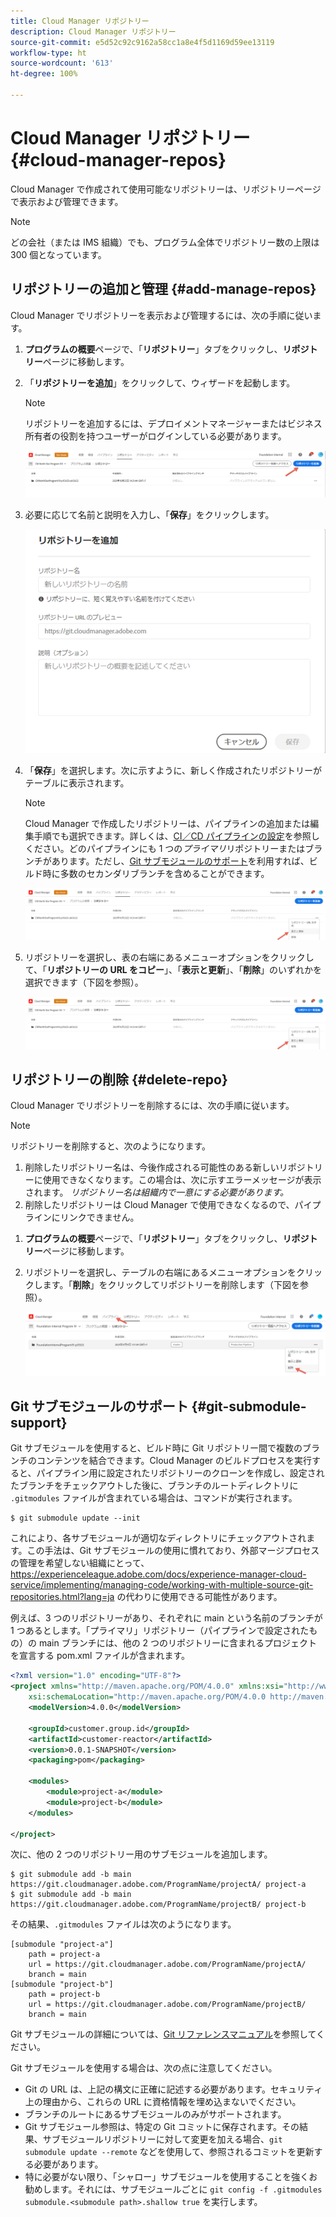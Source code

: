 ```yaml
---
title: Cloud Manager リポジトリー
description: Cloud Manager リポジトリー
source-git-commit: e5d52c92c9162a58cc1a8e4f5d1169d59ee13119
workflow-type: ht
source-wordcount: '613'
ht-degree: 100%

---
```


# Cloud Manager リポジトリー {#cloud-manager-repos}

Cloud Manager で作成されて使用可能なリポジトリーは、リポジトリーページで表示および管理できます。

>[!NOTE]
>どの会社（または IMS 組織）でも、プログラム全体でリポジトリー数の上限は 300 個となっています。

## リポジトリーの追加と管理 {#add-manage-repos}

Cloud Manager でリポジトリーを表示および管理するには、次の手順に従います。

1. **プログラムの概要**&#x200B;ページで、「**リポジトリー**」タブをクリックし、**リポジトリー**&#x200B;ページに移動します。

1. 「**リポジトリーを追加**」をクリックして、ウィザードを起動します。

   >[!NOTE]
   >リポジトリーを追加するには、デプロイメントマネージャーまたはビジネス所有者の役割を持つユーザーがログインしている必要があります。

   ![](/help/implementing/cloud-manager/assets/repos/create-repo2.png)

1. 必要に応じて名前と説明を入力し、「**保存**」をクリックします。

   ![](/help/implementing/cloud-manager/assets/repos/repo-1.png)

1. 「**保存**」を選択します。次に示すように、新しく作成されたリポジトリーがテーブルに表示されます。

   >[!NOTE]
   >Cloud Manager で作成したリポジトリーは、パイプラインの追加または編集手順でも選択できます。詳しくは、[CI／CD パイプラインの設定](https://experienceleague.adobe.com/docs/experience-manager-cloud-service/implementing/using-cloud-manager/configure-pipeline.html?lang=ja)を参照しください。どのパイプラインにも 1 つの&#x200B;*プライマリ*&#x200B;リポジトリーまたはブランチがあります。ただし、[Git サブモジュールのサポート](#git-submodule-support)を利用すれば、ビルド時に多数のセカンダリブランチを含めることができます。

   ![](/help/implementing/cloud-manager/assets/repos/create-repo3.png)

1. リポジトリーを選択し、表の右端にあるメニューオプションをクリックして、「**リポジトリーの URL をコピー**」、「**表示と更新**」、「**削除**」のいずれかを選択できます（下図を参照）。

   ![](/help/implementing/cloud-manager/assets/repos/create-repo3.png)

## リポジトリーの削除 {#delete-repo}

Cloud Manager でリポジトリーを削除するには、次の手順に従います。
>[!NOTE]
>リポジトリーを削除すると、次のようになります。
>1. 削除したリポジトリー名は、今後作成される可能性のある新しいリポジトリーに使用できなくなります。この場合は、次に示すエラーメッセージが表示されます。
>*リポジトリー名は組織内で一意にする必要があります。*
>1. 削除したリポジトリーは Cloud Manager で使用できなくなるので、パイプラインにリンクできません。


1. **プログラムの概要**&#x200B;ページで、「**リポジトリー**」タブをクリックし、**リポジトリー**&#x200B;ページに移動します。

1. リポジトリーを選択し、テーブルの右端にあるメニューオプションをクリックします。「**削除**」をクリックしてリポジトリーを削除します（下図を参照）。

   ![](/help/implementing/cloud-manager/assets/repos/delete-repo.png)


## Git サブモジュールのサポート {#git-submodule-support}

Git サブモジュールを使用すると、ビルド時に Git リポジトリー間で複数のブランチのコンテンツを結合できます。Cloud Manager のビルドプロセスを実行すると、パイプライン用に設定されたリポジトリーのクローンを作成し、設定されたブランチをチェックアウトした後に、ブランチのルートディレクトリに `.gitmodules` ファイルが含まれている場合は、コマンドが実行されます。

```
$ git submodule update --init
```

これにより、各サブモジュールが適切なディレクトリにチェックアウトされます。この手法は、Git サブモジュールの使用に慣れており、外部マージプロセスの管理を希望しない組織にとって、https://experienceleague.adobe.com/docs/experience-manager-cloud-service/implementing/managing-code/working-with-multiple-source-git-repositories.html?lang=ja の代わりに使用できる可能性があります。

例えば、3 つのリポジトリーがあり、それぞれに main という名前のブランチが 1 つあるとします。「プライマリ」リポジトリー（パイプラインで設定されたもの）の main ブランチには、他の 2 つのリポジトリーに含まれるプロジェクトを宣言する pom.xml ファイルが含まれます。

```xml
<?xml version="1.0" encoding="UTF-8"?>
<project xmlns="http://maven.apache.org/POM/4.0.0" xmlns:xsi="http://www.w3.org/2001/XMLSchema-instance"
    xsi:schemaLocation="http://maven.apache.org/POM/4.0.0 http://maven.apache.org/maven-v4_0_0.xsd">
    <modelVersion>4.0.0</modelVersion>
   
    <groupId>customer.group.id</groupId>
    <artifactId>customer-reactor</artifactId>
    <version>0.0.1-SNAPSHOT</version>
    <packaging>pom</packaging>
   
    <modules>
        <module>project-a</module>
        <module>project-b</module>
    </modules>
   
</project>
```

次に、他の 2 つのリポジトリー用のサブモジュールを追加します。

```
$ git submodule add -b main https://git.cloudmanager.adobe.com/ProgramName/projectA/ project-a
$ git submodule add -b main https://git.cloudmanager.adobe.com/ProgramName/projectB/ project-b
```

その結果、`.gitmodules` ファイルは次のようになります。

```
[submodule "project-a"]
    path = project-a
    url = https://git.cloudmanager.adobe.com/ProgramName/projectA/
    branch = main
[submodule "project-b"]
    path = project-b
    url = https://git.cloudmanager.adobe.com/ProgramName/projectB/
    branch = main
```

Git サブモジュールの詳細については、[Git リファレンスマニュアル](https://git-scm.com/book/ja/v2/Git-Tools-Submodules)を参照してください。

Git サブモジュールを使用する場合は、次の点に注意してください。

* Git の URL は、上記の構文に正確に記述する必要があります。セキュリティ上の理由から、これらの URL に資格情報を埋め込まないでください。
* ブランチのルートにあるサブモジュールのみがサポートされます。
* Git サブモジュール参照は、特定の Git コミットに保存されます。その結果、サブモジュールリポジトリーに対して変更を加える場合、`git submodule update --remote` などを使用して、参照されるコミットを更新する必要があります。
* 特に必要がない限り、「シャロー」サブモジュールを使用することを強くお勧めします。それには、サブモジュールごとに `git config -f .gitmodules submodule.<submodule path>.shallow true` を実行します。

